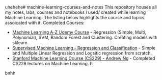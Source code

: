 uhehehe# machine-learning-courses-and-notes
This repository houses all my notes, labs, courses and notebooks I used/ created while learning Machine Learning. The listing below highlights the course and topics assoicated with it.
Completed Courses:


- [Machine Learning A-Z Udemy Course](https://github.com/PimeTandas/machine-learning-courses-and-notes/tree/master/machine%20learning%20A-Z) - Regression (Simple, Multi, Polynomial), SVM, Random Forest and Clustering. Creating models with sklearn.
- [Supervised Machine Learning - Regression and Classification](www.test.com) - Simple and Multiple Linear Regression and Logsitic regression  from scratch.
- [Stanford Machine Learning Course (CS229) - Andrew Ng](https://www.youtube.com/watch?v=jGwO_UgTS7I&list=PLoROMvodv4rMiGQp3WXShtMGgzqpfVfbU) - Completed CS229 lectures on Machine Learning.
  h


 bnhh
